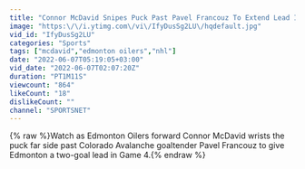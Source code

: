 ```yaml
---
title: "Connor McDavid Snipes Puck Past Pavel Francouz To Extend Lead In Must-Win Game 4"
image: "https:\/\/i.ytimg.com\/vi\/IfyDusSg2LU\/hqdefault.jpg"
vid_id: "IfyDusSg2LU"
categories: "Sports"
tags: ["mcdavid","edmonton oilers","nhl"]
date: "2022-06-07T05:19:05+03:00"
vid_date: "2022-06-07T02:07:20Z"
duration: "PT1M11S"
viewcount: "864"
likeCount: "18"
dislikeCount: ""
channel: "SPORTSNET"
---
```

{% raw %}Watch as Edmonton Oilers forward Connor McDavid wrists the puck far side past Colorado Avalanche goaltender Pavel Francouz to give Edmonton a two-goal lead in Game 4.{% endraw %}
